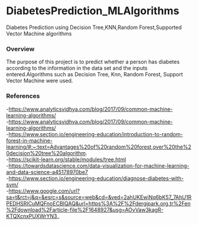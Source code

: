 # DiabetesPrediction_MLAlgorithms
Diabetes Prediction using Decision Tree,KNN,Random Forest,Supported Vector Machine algorithms


### Overview 
The purpose of this project is to predict whether a person has diabetes according to the information in the data set and the inputs entered.Algorithms such as 
Decision Tree, Knn, Random Forest, Support Vector Machine were used.

###  References
-https://www.analyticsvidhya.com/blog/2017/09/common-machine-learning-algorithms/ <br>
-https://www.analyticsvidhya.com/blog/2017/09/common-machine-learning-algorithms/ <br>
-https://www.section.io/engineering-education/introduction-to-random-forest-in-machine-learning/#:~:text=Advantages%20of%20random%20forest,over%20the%20decision%20tree%20algorithm. <br>
-https://scikit-learn.org/stable/modules/tree.html <br>
-https://towardsdatascience.com/data-visualization-for-machine-learning-and-data-science-a45178970be7 <br>
-https://www.section.io/engineering-education/diagnose-diabetes-with-svm/ <br>
-https://www.google.com/url?sa=t&rct=j&q=&esrc=s&source=web&cd=&ved=2ahUKEwiNq6bK57_7AhU1RPEDHSRICuMQFnoECBIQAQ&url=https%3A%2F%2Fdergipark.org.tr%2Fen%2Fdownload%2Farticle-file%2F1648927&usg=AOvVaw3kagR-KTQXcnxPUXWrYN3_ <br>
